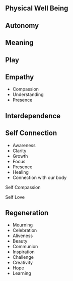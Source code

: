 ## Physical Well Being
## Autonomy
## Meaning
## Play
## Empathy
* Compassion
* Understanding
* Presence
## Interdependence
## Self Connection
* Awareness
* Clarity
* Growth
* Focus
* Presence
* Healing
* Connection with our body

Self Compassion

Self Love
## Regeneration
* Mourning
* Celebration
* Aliveness
* Beauty
* Communion
* Inspiration
* Challenge
* Creativity
* Hope
* Learning


